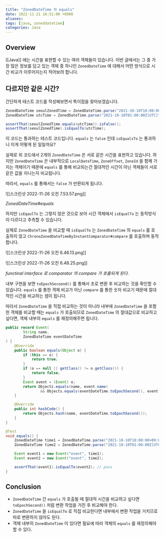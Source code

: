 ```yaml
---
title: "ZonedDateTime 의 equals"
date: 2022-11-21 16:51:00 +0900
aliases: 
tags: [java, zoneddatetime]
categories: Java
---
```


## Overview

[[Java]] 에는 시간을 표현할 수 있는 여러 객체들이 있습니다. 이번 글에서는 그 중 가장 많은 정보를 담고 있는 객체 중 하나인 `ZonedDateTime` 에 대해서 어떤 방식으로 시간 비교가 이루어지는지 적어보려 합니다.

## 다르지만 같은 시간?

간단하게 테스트 코드를 작성해보면서 특이점을 찾아보겠습니다.

```java
ZonedDateTime seoulZonedTime = ZonedDateTime.parse("2021-10-10T10:00:00+09:00[Asia/Seoul]");
ZonedDateTime utcTime = ZonedDateTime.parse("2021-10-10T01:00:00Z[UTC]");

assertThat(seoulZonedTime.equals(utcTime)).isFalse();  
assertThat(seoulZonedTime).isEqualTo(utcTime);
```

이 코드는 통과하는 테스트 코드입니다. `equals` 는 `false` 인데 `isEqualsTo` 는 통과하니 이게 어떻게 된 일일까요?

실제로 위 코드에서 2개의 `ZonedDateTime` 은 서로 같은 시간을 표현하고 있습니다. 하지만 `ZonedDateTime` 은 내부적으로 `LocalDateTime`, `ZoneOffset`, `ZoneId` 을 함께 가지는 객체이기 때문에 `equals` 를 통해 비교되는건 절대적인 시간이 아닌 객체들이 서로 같은 값을 지니는지 비교됩니다.

따라서, `equals` 를 통해서는 `false` 가 반환되게 됩니다.

![[스크린샷 2022-11-26 오전 7.53.57.png]]

_ZonedDateTime#equals_

하지만 `isEqaulTo` 는 그렇지 않은 것으로 보아 시간 객체에서 `isEqualTo` 는 동작방식이 다르다고 추측할 수 있습니다.

실제로 `ZonedDateTime` 을 비교할 때 `isEqualTo` 는 `ZonedDateTime` 의 `equals` 를 호출하지 않고 `ChronoZonedDateTimeByInstantComparator#compare` 를 호출하며 동작합니다.

![[스크린샷 2022-11-26 오전 6.46.13.png]]

![[스크린샷 2022-11-26 오전 6.48.25.png]]

_functinal interface 로 comparator 의 compare 가 호출되게 된다._

내부 구현을 보면 `toEpochSecoend()` 를 통해서 초로 변환 후 비교하는 것을 확인할 수 있습니다. `equals` 를 통한 객체 비교가 아닌 `compare` 를 통한 숫자 비교기 때문에 절대적인 시간을 비교하는 셈이 됩니다.

따라서 `ZonedDateTime` 을 직접 비교하는 것이 아니라 내부에 `ZonedDateTime` 을 포함한 객체를 비교할 때는 `equals` 가 호출되므로 `ZonedDateTime` 의 절대값으로 비교하고 싶다면, 객체 내부의 `equals` 를 재정의해주면 됩니다.

```java
public record Event(
        String name,
        ZonedDateTime eventDateTime
) { 
    @Override
    public boolean equals(Object o) {
        if (this == o) {
            return true;
        }
        if (o == null || getClass() != o.getClass()) {
            return false;
        }
        Event event = (Event) o;
        return Objects.equals(name, event.name)
                && Objects.equals(eventDateTime.toEpochSecond(), event.eventDateTime.toEpochSecond());
    }

    @Override
    public int hashCode() {
        return Objects.hash(name, eventDateTime.toEpochSecond());
    }
}
```

```java
@Test
void equals() {
	ZonedDateTime time1 = ZonedDateTime.parse("2021-10-10T10:00:00+09:00[Asia/Seoul]");
	ZonedDateTime time2 = ZonedDateTime.parse("2021-10-10T01:00:00Z[UTC]");

	Event event1 = new Event("event", time1);
	Event event2 = new Event("event", time2);

	assertThat(event1).isEqualTo(event2); // pass
}
```

## Conclusion

- `ZonedDateTime` 간 `equals` 가 호출될 때 절대적 시간을 비교하고 싶다면 `toEpochSecond()` 처럼 변환 작업을 거친 후 비교해야 한다.
- `ZonedDateTime` 을 `isEqualTo` 로 직접 비교한다면 내부에서 변환 작업을 거치므로 따로 변환하지 않아도 된다.
- 객체 내부의 `ZonedDateTime` 이 있다면 필요에 따라 객체의 `equals` 를 재정의해야할 수 있다.
